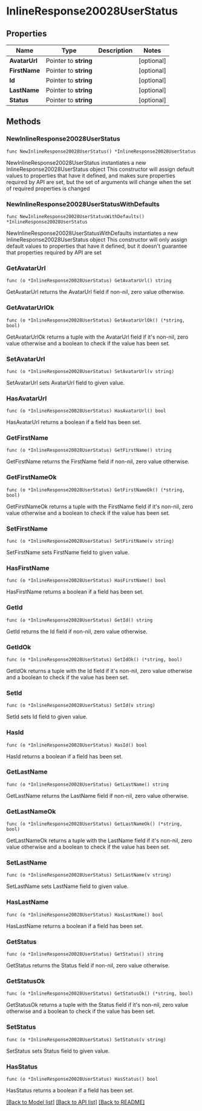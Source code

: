 # InlineResponse20028UserStatus

## Properties

Name | Type | Description | Notes
------------ | ------------- | ------------- | -------------
**AvatarUrl** | Pointer to **string** |  | [optional] 
**FirstName** | Pointer to **string** |  | [optional] 
**Id** | Pointer to **string** |  | [optional] 
**LastName** | Pointer to **string** |  | [optional] 
**Status** | Pointer to **string** |  | [optional] 

## Methods

### NewInlineResponse20028UserStatus

`func NewInlineResponse20028UserStatus() *InlineResponse20028UserStatus`

NewInlineResponse20028UserStatus instantiates a new InlineResponse20028UserStatus object
This constructor will assign default values to properties that have it defined,
and makes sure properties required by API are set, but the set of arguments
will change when the set of required properties is changed

### NewInlineResponse20028UserStatusWithDefaults

`func NewInlineResponse20028UserStatusWithDefaults() *InlineResponse20028UserStatus`

NewInlineResponse20028UserStatusWithDefaults instantiates a new InlineResponse20028UserStatus object
This constructor will only assign default values to properties that have it defined,
but it doesn't guarantee that properties required by API are set

### GetAvatarUrl

`func (o *InlineResponse20028UserStatus) GetAvatarUrl() string`

GetAvatarUrl returns the AvatarUrl field if non-nil, zero value otherwise.

### GetAvatarUrlOk

`func (o *InlineResponse20028UserStatus) GetAvatarUrlOk() (*string, bool)`

GetAvatarUrlOk returns a tuple with the AvatarUrl field if it's non-nil, zero value otherwise
and a boolean to check if the value has been set.

### SetAvatarUrl

`func (o *InlineResponse20028UserStatus) SetAvatarUrl(v string)`

SetAvatarUrl sets AvatarUrl field to given value.

### HasAvatarUrl

`func (o *InlineResponse20028UserStatus) HasAvatarUrl() bool`

HasAvatarUrl returns a boolean if a field has been set.

### GetFirstName

`func (o *InlineResponse20028UserStatus) GetFirstName() string`

GetFirstName returns the FirstName field if non-nil, zero value otherwise.

### GetFirstNameOk

`func (o *InlineResponse20028UserStatus) GetFirstNameOk() (*string, bool)`

GetFirstNameOk returns a tuple with the FirstName field if it's non-nil, zero value otherwise
and a boolean to check if the value has been set.

### SetFirstName

`func (o *InlineResponse20028UserStatus) SetFirstName(v string)`

SetFirstName sets FirstName field to given value.

### HasFirstName

`func (o *InlineResponse20028UserStatus) HasFirstName() bool`

HasFirstName returns a boolean if a field has been set.

### GetId

`func (o *InlineResponse20028UserStatus) GetId() string`

GetId returns the Id field if non-nil, zero value otherwise.

### GetIdOk

`func (o *InlineResponse20028UserStatus) GetIdOk() (*string, bool)`

GetIdOk returns a tuple with the Id field if it's non-nil, zero value otherwise
and a boolean to check if the value has been set.

### SetId

`func (o *InlineResponse20028UserStatus) SetId(v string)`

SetId sets Id field to given value.

### HasId

`func (o *InlineResponse20028UserStatus) HasId() bool`

HasId returns a boolean if a field has been set.

### GetLastName

`func (o *InlineResponse20028UserStatus) GetLastName() string`

GetLastName returns the LastName field if non-nil, zero value otherwise.

### GetLastNameOk

`func (o *InlineResponse20028UserStatus) GetLastNameOk() (*string, bool)`

GetLastNameOk returns a tuple with the LastName field if it's non-nil, zero value otherwise
and a boolean to check if the value has been set.

### SetLastName

`func (o *InlineResponse20028UserStatus) SetLastName(v string)`

SetLastName sets LastName field to given value.

### HasLastName

`func (o *InlineResponse20028UserStatus) HasLastName() bool`

HasLastName returns a boolean if a field has been set.

### GetStatus

`func (o *InlineResponse20028UserStatus) GetStatus() string`

GetStatus returns the Status field if non-nil, zero value otherwise.

### GetStatusOk

`func (o *InlineResponse20028UserStatus) GetStatusOk() (*string, bool)`

GetStatusOk returns a tuple with the Status field if it's non-nil, zero value otherwise
and a boolean to check if the value has been set.

### SetStatus

`func (o *InlineResponse20028UserStatus) SetStatus(v string)`

SetStatus sets Status field to given value.

### HasStatus

`func (o *InlineResponse20028UserStatus) HasStatus() bool`

HasStatus returns a boolean if a field has been set.


[[Back to Model list]](../README.md#documentation-for-models) [[Back to API list]](../README.md#documentation-for-api-endpoints) [[Back to README]](../README.md)


